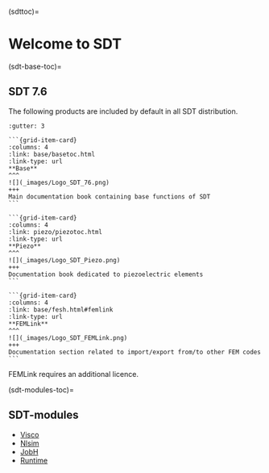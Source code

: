 ```{include} ../header.md
```
(sdttoc)=
# Welcome to SDT

(sdt-base-toc)=
## SDT 7.6

The following products are included by default in all SDT distribution. 

````{grid}
:gutter: 3

```{grid-item-card} 
:columns: 4
:link: base/basetoc.html
:link-type: url
**Base**
^^^
![](_images/Logo_SDT_76.png)
+++
Main documentation book containing base functions of SDT
```

```{grid-item-card}
:columns: 4
:link: piezo/piezotoc.html
:link-type: url
**Piezo**
^^^
![](_images/Logo_SDT_Piezo.png)
+++
Documentation book dedicated to piezoelectric elements
```

```{grid-item-card}
:columns: 4
:link: base/fesh.html#femlink
:link-type: url
**FEMLink**
^^^
![](_images/Logo_SDT_FEMLink.png)
+++
Documentation section related to import/export from/to other FEM codes
```
````
FEMLink requires an additional licence.

(sdt-modules-toc)=
## SDT-modules
- [Visco](https://www.sdtools.com/software/sdt-modules/viscoelastic/)
- [Nlsim](https://www.sdtools.com/helpcur/nlsim)
- [JobH](https://www.sdtools.com/software/sdt-modules/jobh/)
- [Runtime](https://www.sdtools.com/software/sdt-modules/runtime/)